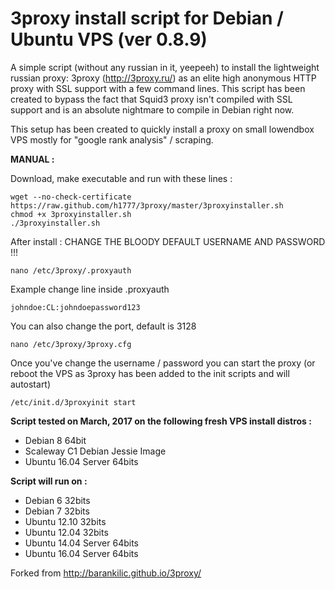 3proxy install script for Debian / Ubuntu VPS (ver 0.8.9)
======================================================

A simple script (without any russian in it, yeepeeh) to install the lightweight russian proxy: 3proxy (http://3proxy.ru/) as an elite high anonymous HTTP proxy with SSL support with a few command lines. This script has been created to bypass the fact that Squid3 proxy isn't compiled with SSL support and is an absolute nightmare to compile in Debian right now.

This setup has been created to quickly install a proxy on small lowendbox VPS mostly for "google rank analysis" / scraping.

**MANUAL :**

Download, make executable and run with these lines :

    wget --no-check-certificate https://raw.github.com/h1777/3proxy/master/3proxyinstaller.sh
    chmod +x 3proxyinstaller.sh
    ./3proxyinstaller.sh

After install : CHANGE THE BLOODY DEFAULT USERNAME AND PASSWORD !!!

    nano /etc/3proxy/.proxyauth

Example change line inside .proxyauth

    johndoe:CL:johndoepassword123

You can also change the port, default is 3128

    nano /etc/3proxy/3proxy.cfg
    

Once you've change the username / password you can start the proxy 
(or reboot the VPS as 3proxy has been added to the init scripts and will autostart)

    /etc/init.d/3proxyinit start

**Script tested on March, 2017 on the following fresh VPS install distros :**

* Debian 8 64bit
* Scaleway C1 Debian Jessie Image
* Ubuntu 16.04 Server 64bits

**Script will run on :**
* Debian 6 32bits
* Debian 7 32bits
* Ubuntu 12.10 32bits
* Ubuntu 12.04 32bits
* Ubuntu 14.04 Server 64bits
* Ubuntu 16.04 Server 64bits

Forked from
http://barankilic.github.io/3proxy/
